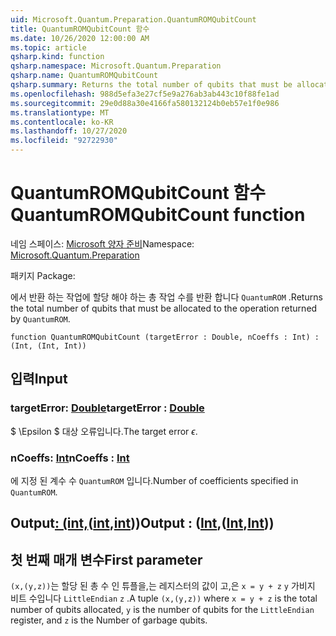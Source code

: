 ```yaml
---
uid: Microsoft.Quantum.Preparation.QuantumROMQubitCount
title: QuantumROMQubitCount 함수
ms.date: 10/26/2020 12:00:00 AM
ms.topic: article
qsharp.kind: function
qsharp.namespace: Microsoft.Quantum.Preparation
qsharp.name: QuantumROMQubitCount
qsharp.summary: Returns the total number of qubits that must be allocated to the operation returned by `QuantumROM`.
ms.openlocfilehash: 988d5efa3e27cf5e9a276ab3ab443c10f88fe1ad
ms.sourcegitcommit: 29e0d88a30e4166fa580132124b0eb57e1f0e986
ms.translationtype: MT
ms.contentlocale: ko-KR
ms.lasthandoff: 10/27/2020
ms.locfileid: "92722930"
---
```

# <a name="quantumromqubitcount-function"></a><span data-ttu-id="2f1f6-102">QuantumROMQubitCount 함수</span><span class="sxs-lookup"><span data-stu-id="2f1f6-102">QuantumROMQubitCount function</span></span>

<span data-ttu-id="2f1f6-103">네임 스페이스: [Microsoft 양자 준비](xref:Microsoft.Quantum.Preparation)</span><span class="sxs-lookup"><span data-stu-id="2f1f6-103">Namespace: [Microsoft.Quantum.Preparation](xref:Microsoft.Quantum.Preparation)</span></span>

<span data-ttu-id="2f1f6-104">패키지 [](https://nuget.org/packages/)</span><span class="sxs-lookup"><span data-stu-id="2f1f6-104">Package: [](https://nuget.org/packages/)</span></span>


<span data-ttu-id="2f1f6-105">에서 반환 하는 작업에 할당 해야 하는 총 작업 수를 반환 합니다 `QuantumROM` .</span><span class="sxs-lookup"><span data-stu-id="2f1f6-105">Returns the total number of qubits that must be allocated to the operation returned by `QuantumROM`.</span></span>

```qsharp
function QuantumROMQubitCount (targetError : Double, nCoeffs : Int) : (Int, (Int, Int))
```


## <a name="input"></a><span data-ttu-id="2f1f6-106">입력</span><span class="sxs-lookup"><span data-stu-id="2f1f6-106">Input</span></span>

### <a name="targeterror--double"></a><span data-ttu-id="2f1f6-107">targetError: [Double](xref:microsoft.quantum.lang-ref.double)</span><span class="sxs-lookup"><span data-stu-id="2f1f6-107">targetError : [Double](xref:microsoft.quantum.lang-ref.double)</span></span>

<span data-ttu-id="2f1f6-108">$ \Epsilon $ 대상 오류입니다.</span><span class="sxs-lookup"><span data-stu-id="2f1f6-108">The target error $\epsilon$.</span></span>


### <a name="ncoeffs--int"></a><span data-ttu-id="2f1f6-109">nCoeffs: [Int](xref:microsoft.quantum.lang-ref.int)</span><span class="sxs-lookup"><span data-stu-id="2f1f6-109">nCoeffs : [Int](xref:microsoft.quantum.lang-ref.int)</span></span>

<span data-ttu-id="2f1f6-110">에 지정 된 계수 수 `QuantumROM` 입니다.</span><span class="sxs-lookup"><span data-stu-id="2f1f6-110">Number of coefficients specified in `QuantumROM`.</span></span>



## <a name="output--intintint"></a><span data-ttu-id="2f1f6-111">Output[: (int,](xref:microsoft.quantum.lang-ref.int)([int](xref:microsoft.quantum.lang-ref.int),[int](xref:microsoft.quantum.lang-ref.int)))</span><span class="sxs-lookup"><span data-stu-id="2f1f6-111">Output : ([Int](xref:microsoft.quantum.lang-ref.int),([Int](xref:microsoft.quantum.lang-ref.int),[Int](xref:microsoft.quantum.lang-ref.int)))</span></span>

## <a name="first-parameter"></a><span data-ttu-id="2f1f6-112">첫 번째 매개 변수</span><span class="sxs-lookup"><span data-stu-id="2f1f6-112">First parameter</span></span>

<span data-ttu-id="2f1f6-113">`(x,(y,z))`는 할당 된 총 수 인 튜플을,는 레지스터의 값이 고,은 `x = y + z` `y` 가비지 비트 수입니다 `LittleEndian` `z` .</span><span class="sxs-lookup"><span data-stu-id="2f1f6-113">A tuple `(x,(y,z))` where `x = y + z` is the total number of qubits allocated, `y` is the number of qubits for the `LittleEndian` register, and `z` is the Number of garbage qubits.</span></span>